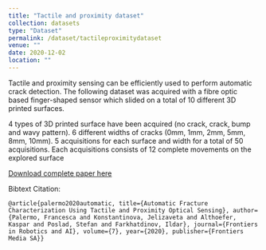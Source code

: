 ```yaml
---
title: "Tactile and proximity dataset"
collection: datasets
type: "Dataset"
permalink: /dataset/tactileproximitydataset
venue: ""
date: 2020-12-02
location: ""
---
```


Tactile and proximity sensing can be efficiently used to perform automatic crack detection. 
The following dataset was acquired with a fibre optic based finger-shaped sensor which slided on a total of 10 different 3D printed surfaces.


4 types of 3D printed surface have been acquired (no crack, crack, bump and wavy pattern).
6 different widths of cracks (0mm, 1mm, 2mm, 5mm, 8mm, 10mm).
5 acquisitions for each surface and width for a total of 50 acquisitions.
Each acquisitions consists of 12 complete movements on the explored surface

[Download complete paper here](https://www.frontiersin.org/articles/10.3389/frobt.2020.513004/full)

Bibtext Citation: 

`@article{palermo2020automatic, title={Automatic Fracture Characterization Using Tactile and Proximity Optical Sensing}, author={Palermo, Francesca and Konstantinova, Jelizaveta and Althoefer, Kaspar and Poslad, Stefan and Farkhatdinov, Ildar}, journal={Frontiers in Robotics and AI}, volume={7}, year={2020}, publisher={Frontiers Media SA}}`

